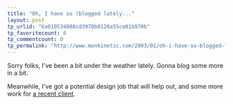 ```yaml
---
title: "Oh, I have so !blogged lately..."
layout: post
tp_urlid: "6a010534988cd3970b0120a55ce01b970b"
tp_favoritecount: 0
tp_commentcount: 0
tp_permalink: "http://www.monkinetic.com/2003/01/oh-i-have-so-blogged-lately.html"
---
```

Sorry folks, I&#39;ve been a bit under the weather lately. Gonna blog some more in a bit.


Meanwhile, I&#39;ve got a potential design job that will help out, and some more work for <a href="http://www.ivyarchpc.com/">a recent client</a>.
